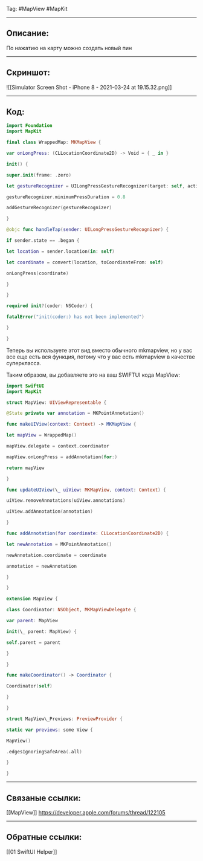 Tag: #MapView #MapKit 

---
## Описание:
По нажатию на карту можно создать новый пин

---
## Скриншот:
![[Simulator Screen Shot - iPhone 8 - 2021-03-24 at 19.15.32.png]]

---
## Код:

``` swift
import Foundation
import MapKit

final class WrappedMap: MKMapView {

var onLongPress: (CLLocationCoordinate2D) -> Void = { _ in }

init() {

super.init(frame: .zero)

let gestureRecognizer = UILongPressGestureRecognizer(target: self, action: #selector(handleTap(sender:)))

gestureRecognizer.minimumPressDuration = 0.8

addGestureRecognizer(gestureRecognizer)

}

@objc func handleTap(sender: UILongPressGestureRecognizer) {

if sender.state == .began {

let location = sender.location(in: self)

let coordinate = convert(location, toCoordinateFrom: self)

onLongPress(coordinate)

}

}

required init?(coder: NSCoder) {

fatalError("init(coder:) has not been implemented")

}

}

```

Теперь вы используете этот вид вместо обычного mkmapview, но у вас все еще есть вся функция, потому что у вас есть mkmapview в качестве суперкласса.

Таким образом, вы добавляете это на ваш SWIFTUI кода MapView:

``` swift
import SwiftUI
import MapKit

struct MapView: UIViewRepresentable {

@State private var annotation = MKPointAnnotation()

func makeUIView(context: Context) -> MKMapView {

let mapView = WrappedMap()

mapView.delegate = context.coordinator

mapView.onLongPress = addAnnotation(for:)

return mapView

}

func updateUIView(\_ uiView: MKMapView, context: Context) {

uiView.removeAnnotations(uiView.annotations)

uiView.addAnnotation(annotation)

}

func addAnnotation(for coordinate: CLLocationCoordinate2D) {

let newAnnotation = MKPointAnnotation()

newAnnotation.coordinate = coordinate

annotation = newAnnotation

}

}

extension MapView {

class Coordinator: NSObject, MKMapViewDelegate {

var parent: MapView

init(\_ parent: MapView) {

self.parent = parent

}

}

func makeCoordinator() -> Coordinator {

Coordinator(self)

}

}

struct MapView\_Previews: PreviewProvider {

static var previews: some View {

MapView()

.edgesIgnoringSafeArea(.all)

}

}
```



---
## Связаные ссылки:
[[MapView]]
https://developer.apple.com/forums/thread/122105

---
## Обратные ссылки:
[[01 SwiftUI Helper]]